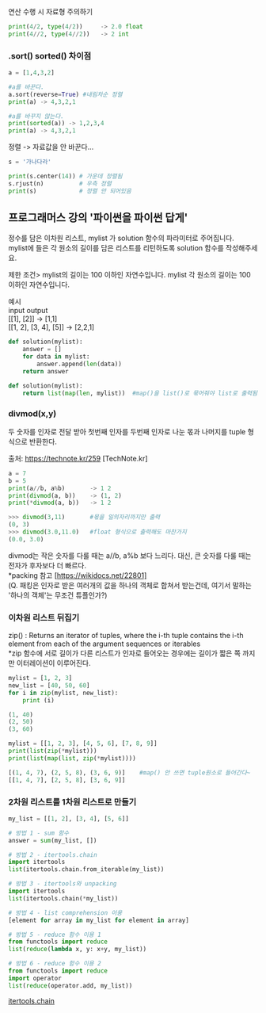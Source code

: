 연산 수행 시 자료형 주의하기
```py
print(4/2, type(4/2))     -> 2.0 float
print(4//2, type(4//2))   -> 2 int
```   
### .sort() sorted() 차이점
```py
a = [1,4,3,2]

#a를 바꾼다.
a.sort(reverse=True) #내림차순 정렬
print(a) -> 4,3,2,1 

#a를 바꾸지 않는다.
print(sorted(a)) -> 1,2,3,4 
print(a) -> 4,3,2,1
```
정렬 -> 자료값을 안 바꾼다...
```py
s = '가나다라'

print(s.center(14)) # 가운데 정렬됨
s.rjust(n)          # 우측 정렬
print(s)            # 정렬 안 되어있음
```
## 프로그래머스 강의 '파이썬을 파이썬 답게'
정수를 담은 이차원 리스트, mylist 가 solution 함수의 파라미터로 주어집니다.   
mylist에 들은 각 원소의 길이를 담은 리스트를 리턴하도록 solution 함수를 작성해주세요.

제한 조건> mylist의 길이는 100 이하인 자연수입니다. mylist 각 원소의 길이는 100 이하인 자연수입니다.

예시   
input	                   output   
[[1], [2]]	          -> [1,1]   
[[1, 2], [3, 4], [5]]	-> [2,2,1]   

``` py
def solution(mylist):
    answer = []
    for data in mylist:
        answer.append(len(data))
    return answer

def solution(mylist):
    return list(map(len, mylist))  #map()을 list()로 묶어줘야 list로 출력됨.
```

### divmod(x,y)
두 숫자를 인자로 전달 받아 첫번째 인자를 두번째 인자로 나눈 몫과 나머지를 tuple 형식으로 반환한다.   

출처: https://technote.kr/259 [TechNote.kr]
``` py
a = 7
b = 5
print(a//b, a%b)       -> 1 2
print(divmod(a, b))    -> (1, 2)
print(*divmod(a, b))   -> 1 2

>>> divmod(3,11)       #몫을 일의자리까지만 출력
(0, 3)
>>> divmod(3.0,11.0)   #float 형식으로 출력해도 마찬가지
(0.0, 3.0)
```
divmod는 작은 숫자를 다룰 때는 a//b, a%b 보다 느리다. 대신, 큰 숫자를 다룰 때는 전자가 후자보다 더 빠르다.   
*packing 참고 [https://wikidocs.net/22801]   
(Q. 패킹은 인자로 받은 여러개의 값을 하나의 객체로 합쳐서 받는건데, 여기서 말하는 '하나의 객체'는 무조건 튜플인가?)   

### 이차원 리스트 뒤집기
zip() : Returns an iterator of tuples, where the i-th tuple contains the i-th element from each of the argument sequences or iterables   
*zip 함수에 서로 길이가 다른 리스트가 인자로 들어오는 경우에는 길이가 짧은 쪽 까지만 이터레이션이 이루어진다.
```py
mylist = [1, 2, 3]
new_list = [40, 50, 60]
for i in zip(mylist, new_list):
    print (i)

(1, 40)
(2, 50)
(3, 60)

mylist = [[1, 2, 3], [4, 5, 6], [7, 8, 9]]
print(list(zip(*mylist)))
print(list(map(list, zip(*mylist))))

[(1, 4, 7), (2, 5, 8), (3, 6, 9)]    #map() 안 쓰면 tuple원소로 들어간다~
[[1, 4, 7], [2, 5, 8], [3, 6, 9]]
```
### 2차원 리스트를 1차원 리스트로 만들기
```py
my_list = [[1, 2], [3, 4], [5, 6]]

# 방법 1 - sum 함수
answer = sum(my_list, [])

# 방법 2 - itertools.chain
import itertools
list(itertools.chain.from_iterable(my_list))

# 방법 3 - itertools와 unpacking
import itertools
list(itertools.chain(*my_list))

# 방법 4 - list comprehension 이용
[element for array in my_list for element in array]

# 방법 5 - reduce 함수 이용 1
from functools import reduce
list(reduce(lambda x, y: x+y, my_list))

# 방법 6 - reduce 함수 이용 2
from functools import reduce
import operator
list(reduce(operator.add, my_list))
```
[itertools.chain](https://docs.python.org/3/library/itertools.html#itertools.chain)
